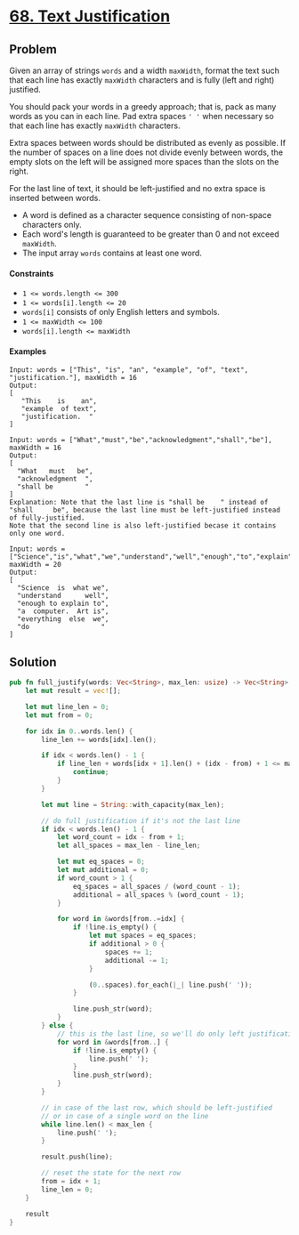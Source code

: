 # [68. Text Justification](https://leetcode.com/problems/text-justification/)

## Problem

Given an array of strings `words` and a width `maxWidth`, format the text such
that each line has exactly `maxWidth` characters and is fully (left and right)
justified.

You should pack your words in a greedy approach; that is, pack as many words as
you can in each line. Pad extra spaces `' '` when necessary so that each line
has exactly `maxWidth` characters.

Extra spaces between words should be distributed as evenly as possible. If the
number of spaces on a line does not divide evenly between words, the empty slots
on the left will be assigned more spaces than the slots on the right.

For the last line of text, it should be left-justified and no extra space is
inserted between words.

* A word is defined as a character sequence consisting of non-space characters
  only.
* Each word's length is guaranteed to be greater than 0 and not
  exceed `maxWidth`.
* The input array `words` contains at least one word.

#### Constraints

* `1 <= words.length <= 300`
* `1 <= words[i].length <= 20`
* `words[i]` consists of only English letters and symbols.
* `1 <= maxWidth <= 100`
* `words[i].length <= maxWidth`

#### Examples

```text
Input: words = ["This", "is", "an", "example", "of", "text", "justification."], maxWidth = 16
Output:
[
   "This    is    an",
   "example  of text",
   "justification.  "
]
```

```text
Input: words = ["What","must","be","acknowledgment","shall","be"], maxWidth = 16
Output:
[
  "What   must   be",
  "acknowledgment  ",
  "shall be        "
]
Explanation: Note that the last line is "shall be    " instead of "shall     be", because the last line must be left-justified instead of fully-justified.
Note that the second line is also left-justified becase it contains only one word.
```

```text
Input: words = ["Science","is","what","we","understand","well","enough","to","explain","to","a","computer.","Art","is","everything","else","we","do"], maxWidth = 20
Output:
[
  "Science  is  what we",
  "understand      well",
  "enough to explain to",
  "a  computer.  Art is",
  "everything  else  we",
  "do                  "
]
```

## Solution

```rust
pub fn full_justify(words: Vec<String>, max_len: usize) -> Vec<String> {
    let mut result = vec![];

    let mut line_len = 0;
    let mut from = 0;

    for idx in 0..words.len() {
        line_len += words[idx].len();

        if idx < words.len() - 1 {
            if line_len + words[idx + 1].len() + (idx - from) + 1 <= max_len {
                continue;
            }
        }

        let mut line = String::with_capacity(max_len);

        // do full justification if it's not the last line
        if idx < words.len() - 1 {
            let word_count = idx - from + 1;
            let all_spaces = max_len - line_len;

            let mut eq_spaces = 0;
            let mut additional = 0;
            if word_count > 1 {
                eq_spaces = all_spaces / (word_count - 1);
                additional = all_spaces % (word_count - 1);
            }

            for word in &words[from..=idx] {
                if !line.is_empty() {
                    let mut spaces = eq_spaces;
                    if additional > 0 {
                        spaces += 1;
                        additional -= 1;
                    }

                    (0..spaces).for_each(|_| line.push(' '));
                }

                line.push_str(word);
            }
        } else {
            // this is the last line, so we'll do only left justification
            for word in &words[from..] {
                if !line.is_empty() {
                    line.push(' ');
                }
                line.push_str(word);
            }
        }

        // in case of the last row, which should be left-justified
        // or in case of a single word on the line
        while line.len() < max_len {
            line.push(' ');
        }

        result.push(line);

        // reset the state for the next row
        from = idx + 1;
        line_len = 0;
    }

    result
}
```